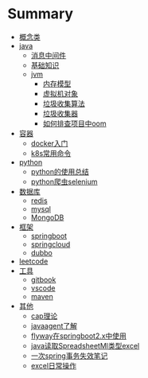 # Summary

* [概念类](README.md)
* [java]()
    * [消息中间件]()
    * [基础知识]()
    * [jvm]()
        * [内存模型](jvm/1、内存模型.md)
        * [虚拟机对象](jvm/2、虚拟机对象.md)
        * [垃圾收集算法](jvm/3、垃圾收集算法.md)
        * [垃圾收集器](jvm/4、垃圾收集器.md)
        * [如何排查项目中oom](jvm/OutOfMemory如何排查.md)
* [容器]()
    * [docker入门](container/docker入门级笔记.md)
    * [k8s常用命令](container/command.md)
* [python]()
    * [python的使用总结](python/Python的使用分享.md)
    * [python爬虫selenium](python/使用selenium.md)
* [数据库]()
    * [redis](database/redis.md)
    * [mysql]()
    * [MongoDB]()
* [框架]()
    * [springboot]()
    * [springcloud]()
    * [dubbo](framework/dubbo_note.md)
* [leetcode]()
* [工具]()
  * [gitbook](tools/gitbook记录.md)
  * [vscode](tools/vscode使用.md)
  * [maven](tools/maven使用.md)
* [其他]()
    * [cap理论](other/cap理论.md)
    * [javaagent了解](other/java%20agent探索.md)
    * [flyway在springboot2.x中使用](other/springboot2.x使用flyway.md)
    * [java读取SpreadsheetMl类型excel](other/如何通过java读取SpreadsheetML类型excel（xls文件）.md)
    * [一次spring事务失效笔记](other/事务笔记.md)
    * [excel日常操作](other/excel日常操作记录.md)